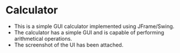 # Calculator
* This is a simple GUI calculator implemented using JFrame/Swing. 
* The calculator has a simple GUI and is capable of performing arithmetical operations.
* The screenshot of the UI has been attached.
